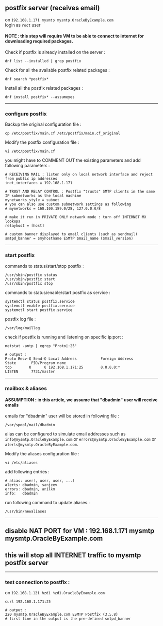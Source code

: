 ## postfix server (receives email)

on ` 192.168.1.171 mysmtp mysmtp.OracleByExample.com ` <br>
login as ` root ` user

#### NOTE : this step will require VM to be able to connect to internet for downloading required packages.

Check if postfix is already installed on the server :
```
dnf list --installed | grep postfix
```

Check for all the available postfix related packages :
```
dnf search *postfix*
```

Install all the postfix related packages :
```
dnf install postfix* --assumeyes
```

---

### configure postfix

Backup the original configuration file :
```
cp /etc/postfix/main.cf /etc/postfix/main.cf_original
```

Modify the postfix configuration file :
```
vi /etc/postfix/main.cf
```

you might have to COMMENT OUT the existing parameters and add following parameters :
```
# RECEIVING MAIL : listen only on local network interface and reject from public ip addresses
inet_interfaces = 192.168.1.171

# TRUST AND RELAY CONTROL : Postfix "trusts" SMTP clients in the same IP subnetworks as the local machine
mynetworks_style = subnet
# you can also use custom subnetwork settings as following
# mynetworks = 168.100.189.0/28, 127.0.0.0/8

# make it run in PRIVATE ONLY network mode : turn off INTERNET MX lookups
relayhost = [host]

# custom banner displayed to email clients (such as sendmail)
smtpd_banner = $myhostname ESMTP $mail_name ($mail_version)
```

---

### start postfix

commands to status/start/stop postfix :
```
/usr/sbin/postfix status
/usr/sbin/postfix start
/usr/sbin/postfix stop
```

commands to status/enable/start postfix as service :
```
systemctl status postfix.service
systemctl enable postfix.service
systemctl start postfix.service
```

postfix log file :
```
/var/log/maillog
```

check if postfix is running and listening on specific ip:port :
```
netstat -antp | egrep "Proto|:25"

# output :
Proto Recv-Q Send-Q Local Address           Foreign Address         State       PID/Program name
tcp        0      0 192.168.1.171:25        0.0.0.0:*               LISTEN      7731/master
```

---

### mailbox & aliases

#### ASSUMPTION : in this article, we assume that "dbadmin" user will receive emails

emails for "dbadmin" user will be stored in following file :
```
/var/spool/mail/dbadmin
```

alias can be configured to simulate email addresses such as ` info@mysmtp.OracleByExample.com ` or ` errors@mysmtp.OracleByExample.com ` or ` alerts@mysmtp.OracleByExample.com `.

Modify the aliases configuration file :
```
vi /etc/aliases
```

add following entries :
```
# alias: user[, user, user, ...]
alerts: dbadmin, sanjeev
errors: dbadmin, anilkm
info:   dbadmin
```

run following command to update aliases :
```
/usr/bin/newaliases
```

---

## disable NAT PORT for VM : 192.168.1.171 mysmtp mysmtp.OracleByExample.com
## this will stop all INTERNET traffic to mysmtp postfix server

---

### test connection to postfix :

on ` 192.168.1.121 hzd1 hzd1.OracleByExample.com `
```
curl 192.168.1.171:25

# output :
220 mysmtp.OracleByExample.com ESMTP Postfix (3.5.8)
# first line in the output is the pre-defined smtpd_banner
```
